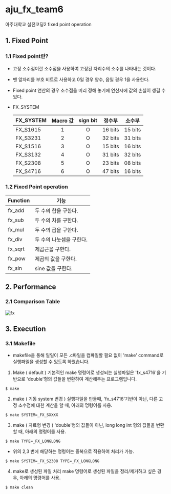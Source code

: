 # aju_fx_team6
아주대학교 실전코딩2 fixed point operation

## 1. Fixed Point

### 1.1 Fixed point란?
* 고정 소수점이란 소수점을 사용하여 고정된 자리수의 소수를 나타내는 것이다.
* 맨 앞자리를 부호 비트로 사용하고 0일 경우 양수, 음일 경우 1을 사용한다.
* Fixed point 연산의 경우 소수점을 미리 정해 놓기에 연산시에 값의 손실이 생길 수 있다.  
* FX_SYSTEM

    |FX_SYSTEM|Macro 값|sign bit|정수부|소수부|
    |---|:---:|:---:|---|---|
    |FX_S1615|1|O|16 bits|15 bits|
    |FX_S3231|2|O|32 bits|31 bits|
    |FX_S1516|3|O|15 bits|16 bits|
    |FX_S3132|4|O|31 bits|32 bits|
    |FX_S2308|5|O|23 bits|08 bits|
    |FX_S4716|6|O|47 bits|16 bits|

### 1.2 Fixed Point operation
|Function|기능|
|---|---|
|fx_add|두 수의 합을 구한다.|
|fx_sub|두 수의 차를 구한다.|
|fx_mul|두 수의 곱을 구한다.|
|fx_div|두 수의 나눗셈을 구한다.|
|fx_sqrt|제곱근을 구한다.|
|fx_pow|제곱의 값을 구한다.|
|fx_sin|sine 값을 구한다.|

## 2. Performance

### 2.1 Comparison Table

![fx](/uploads/03bc3497bc281029535f2dcfcbb4772f/fx.png)

## 3. Execution

### 3.1 Makefile

* makefile을 통해 일일이 모든 .c파일을 컴파일할 필요 없이 'make' command로 실행파일을 생성할 수 있도록 하였습니다.

1. Make ( default )
기본적인 make 명령어로 생성되는 실행파일은 'fx_s4716'을 기반으로 'double'형의 값들을 변환하여 계산해주는 프로그램입니다.
```
$ make
```

2. make ( 기동 system 변경 )
실행파일을 만들때, 'fx_s4716'기반이 아닌, 다른 고정 소수점에 대한 계산을 할 때, 아래의 명령어를 사용.
```
$ make SYSTEM=_FX_SXXXX
```

3. make ( 자료형 변경 )
'double'형의 값들이 아닌, long long int 형의 값들을 변환할 때, 아래의 명령어를 사용.
```
$ make TYPE=_FX_LONGLONG
```

* 위의 2,3 번에 해당하는 명령어는 중복으로 적용하여 처리가 가능.
```
$ make SYSTEM=_FX_S2308 TYPE=_FX_LONGLONG
```

4. make로 생성된 파일 처리
make 명령어로 생성된 파일을 정리/제거하고 싶은 경우, 아래의 명령어를 사용.
```
$ make clean
```